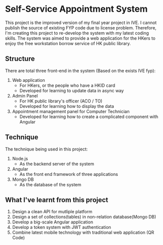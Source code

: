 # Self-Service Appointment System
This project is the improved version of my final year project in IVE.
I cannot publish the source of existing FYP code due to license problem. Therefore, I'm creating this project to re-develop the system with my latest coding skills.
The system was aimed to provide a web application for the HKers to enjoy the free workstation borrow service of HK public library.

## Structure
There are total three front-end in the system (Based on the exists IVE fyp):

1) Web application
	- For HKers, or the people who have a HKID card
	- Developed for learning to update data in async way
2) Admin Panel
	- For HK public library's officer (ACO / TO)
	- Developed for learning how to display the data
3) Appointment management panel for Computer Technician
	- Developed for learning how to create a complicated component with Angular

## Technique
The technique being used in this project:

1) Node.js
	- As the backend server of the system
2) Angular
	- As the front end framework of three applications
3) Mongo DB
	- As the database of the system

## What I've learnt from this project
1) Design a clean API for mutliple platform
2) Design a set of collections(tables) in non-relation database(Mongo DB)
3) Develop a big-scale Angular application
4) Develop a token system with JWT authentication
5) Combine latest mobile technology with traditional web application (QR Code)
